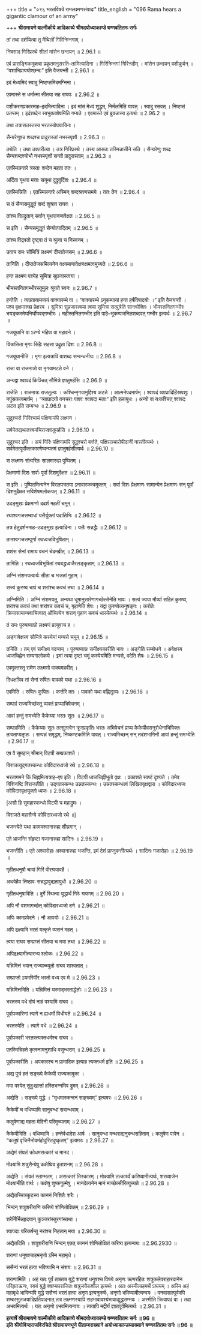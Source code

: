+++
title = "०९६ भरतविषये रामलक्ष्मणसंवादः"
title_english = "096 Rama hears a gigantic clamour of an army"

+++
**श्रीरामायणे वाल्मीकीये आदिकाव्ये श्रीमदयोध्याकाण्डे षण्णवतितमः सर्गः**

तां तथा दर्शयित्वा तु मैथिलीं गिरिनिम्नगाम् ।

निषसाद गिरिप्रस्थे सीतां मांसेन छन्दयन् ॥ 2.96.1 ॥

एवं प्रासङ्गिकमुक्त्वा प्रकृतमनुसरति–तामित्यादिना । गिरिनिम्नगां गिरिनदीम् । मांसेन छन्दयन् वशीकुर्वन् । “वशाभिप्राययोश्छन्दः” इति वैजयन्ती ॥ 2.96.1 ॥

इदं मेध्यमिदं स्वादु निष्टप्तमिदमग्निना ।

एवमास्ते स धर्मात्मा सीतया सह राघवः ॥ 2.96.2 ॥

वशीकरणप्रकारमाह–इदमित्यादिना । इदं मांसं मेध्यं शुद्धम्, निर्मलमिति यावत् । स्वादु रसवत् । निष्टप्तं प्रतप्तम् । इदंशब्देन स्वभुक्तशेषमिति गम्यते । एवमास्ते एवं ब्रुवन्नास्य इत्यर्थः ॥ 2.96.2 ॥

तथा तत्रासतस्तस्य भरतस्योपयायिनः ।

सैन्यरेणुश्च शब्दश्च प्रादुरास्तां नभस्स्पृशौ ॥ 2.96.3 ॥

तथेति । तथा उक्तरीत्या । तत्र गिरिप्रस्थे । तस्य आसतः तस्मिन्नासीने सति । सैन्यरेणुः शब्दः सैन्यशब्दश्चोभौ नभस्स्पृशौ सन्तौ प्रादुरास्ताम् ॥ 2.96.3 ॥

एतस्मिन्नन्तरे त्रस्ताः शब्देन महता ततः ।

अर्दिता यूथपा मत्ताः सयूथा दुद्रुवुर्दिशः ॥ 2.96.4 ॥

एतस्मिन्निति । एतस्मिन्नन्तरे अस्मिन् शब्दश्रवणसमये । ततः तेन ॥ 2.96.4 ॥

स तं सैन्यसमुद्धूतं शब्दं शुश्राव राघवः ।

तांश्च विप्रद्रुतान् सर्वान् यूथपानन्ववैक्षत ॥ 2.96.5 ॥

स इति । सैन्यसमुद्धूतं सैन्योत्पादितम् ॥ 2.96.5 ॥

तांश्च विद्रवतो दृष्ट्वा तं च श्रुत्वा च निस्वनम् ।

उवाच रामः सौमित्रिं लक्ष्मणं दीप्ततेजसम् ॥ 2.96.6 ॥

तानिति । दीप्ततेजसमित्यनेन वक्ष्यमाणावेक्षणक्षमत्वमुच्यते ॥ 2.96.6 ॥

हन्त लक्ष्मण पश्येह सुमित्रा सुप्रजास्त्वया ।

भीमस्तनितगम्भीरस्तुमुलः श्रूयते स्वनः ॥ 2.96.7 ॥

हन्तेति । व्यप्रतायामव्ययं वाक्यारम्भे वा । “वाक्यारम्भे ऽनुकम्पायां हन्त हर्षविषादयोः ।” इति वैजयन्ती । पश्य वृक्षमारुह्य प्रेक्षस्व । सुमित्रा सुप्रजास्त्वया त्वया सुमित्रा सत्पुत्रेति सान्त्वोक्तिः । भीमस्तनितगम्भीरः भयङ्करमेघनिर्घोषवद्गम्भीरः । महीस्तनितगम्भीर इति पाठे–भूकम्पजनितशब्दवत् गम्भीर इत्यर्थः ॥ 2.96.7 ॥

गजयूथानि वा ऽरण्ये महिषा वा महावने ।

वित्रासिता मृगाः सिंहैः सहसा प्रद्रुता दिशः ॥ 2.96.8 ॥

गजयूथानीति । मृगा इत्यत्रापि वाशब्दः सम्बन्धनीयः ॥ 2.96.8 ॥

राजा वा राजमात्रो वा मृगयामटते वने ।

अन्यद्वा श्वापदं किञ्चित् सौमित्रे ज्ञातुमर्हसि ॥ 2.96.9 ॥

राजेति । राजमात्रः राजतुल्यः । कश्चिन्मृगयामुद्दिश्य अटते । आत्मनेपदमार्षम् । श्वापदं व्याघ्रादिहिंस्रपशुः । नपुंसकत्वमार्षम् । “व्याघ्रादयो वनचराः पशवः श्वापदा मताः” इति हलायुधः । अन्यो वा यःकश्चित् श्वापदः अटत इति सम्बन्धः ॥ 2.96.9 ॥

सुदुश्चरो गिरिश्चायं पक्षिणामपि लक्ष्मण ।

सर्वमेतद्यथातत्त्वमचिराज्ज्ञातुमर्हसि ॥ 2.96.10 ॥

सुदुश्चर इति । अयं गिरिः पक्षिणामपि सुदुश्चरो वर्त्तते, पक्षिसञ्चारोपीदानीं नास्तीत्यर्थः । सर्वमेतत्पूर्वोक्तकारणेष्वन्यतमं ज्ञातुमर्हसीत्यर्थः ॥ 2.96.10 ॥

स लक्ष्मणः संत्वरितः सालमारुह्य पुष्पितम् ।

प्रेक्षमाणो दिशः सर्वाः पूर्वां दिशमुदैक्षत ॥ 2.96.11 ॥

स इति । पुष्पितमित्यनेन विरलपत्रतया ऽनावारकत्वमुक्तम् । सर्वा दिशः प्रेक्षमाणः सामान्येन प्रेक्षमाणः सन् पूर्वां दिशमुदैक्षत सविशेषमलोकयत् ॥ 2.96.11 ॥

उदङ्मुखः प्रेक्षमाणो ददर्श महतीं चमूम् ।

रथाश्वगजसम्बाधां यत्तैर्युक्तां पदातिभिः ॥ 2.96.12 ॥

तत्र हेतुदर्शनमाह–उदङ्मुख इत्यादिना । यत्तैः सन्नद्धैः ॥ 2.96.12 ॥

तामश्वगजसम्पूर्णां रथध्वजविभूषिताम् ।

शशंस सेनां रामाय वचनं चेदमब्रीत् ॥ 2.96.13 ॥

तामिति । रथध्वजविभूषितां रथबद्धध्वजैरलङ्कृताम् ॥ 2.96.13 ॥

अग्निं संशमयत्वार्यः सीता च भजतां गुहाम् ।

सज्यं कुरुष्व चापं च शरांश्च कवचं तथा ॥ 2.96.14 ॥

अग्निमिति । अग्निं संशमयतु, अन्यथा धूमानुसारेणागच्छेत्सेनेति भावः । सत्यं ज्यया मौर्व्या सहितं कुरुष्व, शरांश्च कवचं तथा शरांश्च कवचं च, गृहाणेति शेषः । यद्वा कुरुष्वेत्यनुषङ्गः । करोतेः क्रियासामान्यवाचित्वात् औचित्येन शरान् गृहाण कवचं धारयेत्यर्थः ॥ 2.96.14 ॥

तं रामः पुरुषव्याघ्रो लक्ष्मणं प्रत्युवाच ह ।

अङ्गावेक्षस्व सौमित्रे कस्येमां मन्यसे चमूम् ॥ 2.96.15 ॥

तमिति । तम् एवं समीक्ष्य वदन्तम् । पुरुषव्याघ्रः समीक्ष्यकारीति भावः । अङ्गेति सम्बोधने । अवेक्षस्व ध्वजचिह्नेन सम्यगालोकये । इमां त्वया दृष्टां चमूं कस्येयमिति मन्यसे, वदेति शेषः ॥ 2.96.15 ॥

एवमुक्तस्तु रामेण लक्ष्मणो वाक्यमब्रवीत् ।

दिधक्षन्निव तां सेनां रुषितः पावको यथा ॥ 2.96.16 ॥

एवमिति । रुषितः कुपितः । कर्त्तरि क्तः । पावको यथा वह्नितुल्यः ॥ 2.96.16 ॥

सम्पन्नं राज्यमिच्छंस्तु व्यक्तं प्राप्याभिषेचनम् ।

आवां हन्तुं समभ्येति कैकेय्या भरतः सुतः ॥ 2.96.17 ॥

सम्पन्नमिति । कैकेय्याः सुतः तत्सुतत्वेन क्रूरप्रकृतिः भरतः अभिषेचनं प्राप्य कैकेयीवरानुरोधेनाभिषिक्तः तावताप्यतृप्तः । सम्पन्नं समृद्धम्, निष्कण्टकमिति यावत् । राज्यमिच्छन् सन् तदंशभागिनौ आवां हन्तुं समभ्येति ॥ 2.96.17 ॥

एष वै सुमहान् श्रीमान् विटपी सम्प्रकाशते ।

विराजत्युद्गतस्कन्धः कोविदारध्वजो रथे ॥ 2.96.18 ॥

भरतागमने किं चिह्नमित्यत्राह–एष इति । विटपी ध्वजचिह्नीभूतो वृक्षः । प्रकाशते स्पष्टं दृश्यते । तमेव विशिनष्टि विराजतीति । उद्गतस्कन्धः उन्नतस्कन्धः । उन्नतस्कन्धत्वं लिखितवृक्षद्वारा । कोविदारध्वजः कोविदारवृक्षयुक्तो ध्वजः ॥ 2.96.18 ॥

\[असौ हि सुमहास्कन्धो विटपी च महाद्रुमः ।

विराजते महासैन्ये कोविदारध्वजो रथे ॥\]

भजन्त्येते यथा काममश्वानारुह्य शीघ्रगान् ।

एते भ्राजन्ति संहृष्टा गजानारुह्य सादिनः ॥ 2.96.19 ॥

भजन्तीति । एते अश्वारोहाः अश्वानारुह्य भजन्ति, इमं देशं प्राप्नुवन्तीत्यर्थः । सादिनः गजारोहाः ॥ 2.96.19 ॥

गृहीतधनुषौ चावां गिरिं वीरश्रयावहै ।

अथवेहैव तिष्ठावः सन्नद्धावुद्यतायुधौ ॥ 2.96.20 ॥

गृहीतधनुषाविति । दुर्गे स्थित्वा युद्धार्थं गिरेः श्रयणम् ॥ 2.96.20 ॥

अपि नौ वशमागच्छेत् कोविदारध्वजो दणे ॥ 2.96.21 ॥

अपिः कामप्रवेदने । नौ आवयोः ॥ 2.96.21 ॥

अपि द्रक्ष्यामि भरतं यत्कृते व्यसनं महत् ।

त्वया राघव सम्प्राप्तं सीतया च मया तथा ॥ 2.96.22 ॥

अपिद्रक्ष्यामीत्यारभ्य श्लोकः ॥ 2.96.22 ॥

यन्निमित्तं भवान् राज्याच्च्युतो राघव शाश्वतात् ।

सम्प्राप्तो ऽयमरिर्वीर भरतो वध्य एव मे ॥ 2.96.23 ॥

यन्निमित्तमिति । यन्निमित्तं यस्माद्भरताद्धेतोः ॥ 2.96.23 ॥

भरतस्य वधे दोषं नाहं पश्यामि राघव ।

पूर्वापकारिणां त्यागे न ह्यधर्मो विधीयते ॥ 2.96.24 ॥

भरतस्येति । त्यागे वधे ॥ 2.96.24 ॥

पूर्वापकारी भरतस्त्यक्तधर्मश्च राघव ।

एतस्मिन्निहते कृत्स्नामनुशाधि वसुन्धराम् ॥ 2.96.25 ॥

पूर्वापकारीति । अपकारश्च न प्रामादिक इत्याह त्यक्तधर्म इति ॥ 2.96.25 ॥

अद्य पुत्रं हतं सङ्ख्ये कैकेयी राज्यकामुका ।

मया पश्येत् सुदुःखार्त्ता हस्तिभग्नमिव द्रुमम् ॥ 2.96.26 ॥

अद्येति । सङ्ख्ये युद्धे । “मृधमास्कन्दनं सङ्ख्यम्” इत्यमरः ॥ 2.96.26 ॥

कैकेयीं च वधिष्यामि सानुबन्धां सबान्धवाम् ।

कलुषेणाद्य महता मेदिनी परिमुच्यताम् ॥ 2.96.27 ॥

कैकेयीमिति । वधिष्यामि । हन्तेर्वधादेश आर्षः । सानुबन्धा मन्थराद्यनुबन्धसहिताम् । कलुषेण पापेन । “कलुषं वृजिनैनोवमंहोदुरितदुष्कृतम्” इत्यमरः ॥ 2.96.27 ॥

अद्येमं संयतं क्रोधमसत्कारं च मानद ।

मोक्ष्यामि शत्रुसैन्येषु कक्षेष्विव हुताशनम् ॥ 2.96.28 ॥

अद्येति । संयतं स्ताम्भतम् । असत्कारं तिस्कारम् । मोक्ष्यामि तत्कार्य्यं करिष्यामीत्यर्थः, शरव्याजेन मोक्ष्यामीति वार्थः । कक्षेषु शुष्कगुल्मेषु । मानदेत्यनेन मानं माच्छेत्सीरित्युच्यते ॥ 2.96.28 ॥

अद्यैतच्चित्रकूटस्य काननं निशितैः शरैः ।

भिन्दन् शत्रुशरीराणि करिष्ये शोणितोक्षितम् ॥ 2.96.29 ॥

शरैर्निर्भिन्नहृदयान् कुञ्जरांस्तुरगांस्तथा ।

श्वापदाः परिकर्षन्तु नरांश्च निहतान् मया ॥ 2.96.30 ॥

अद्यैतदिति । शत्रुशरीराणि भिन्दन् एतत् काननं शोणितोक्षितं करिष्य इत्यन्वयः ॥ 2.96.2930 ॥

शराणां धनुषश्चाहमनृणो ऽस्मि महामृधे ।

ससैन्यं भरतं हत्वा भविष्यामि न संशयः ॥ 2.96.31 ॥

शराणामिति । अहं यतः पूर्वं तत्रतत्र युद्धे शराणां धनुषश्च विषये अनृणः ऋणरहितः शत्रुकलेवराहारदानेन परिहृतऋणः, स्वयं युद्धे क्वाप्यपराजितः शत्रुजयैकशील इत्यर्थः । अतः अस्मीत्यहमर्थे ऽव्ययम् । अस्मि अहं महामृधे भाविन्यपि युद्धे ससैन्यं भरतं हत्वा अनृण इत्यनुकर्षः, अनृणो भविष्यामीत्यन्वयः । वनवासात्पूर्वमपि शम्बरसुतजयादिप्रतिपादनात् तत्र लक्ष्मणस्यापि सहभावावश्यंभावाद्युद्धसम्भवः । अस्मीति क्रियापदं वा । तदा अभवमित्यर्थः । यतः अनृणो ऽभवमित्यन्वयः । त्वयापि मद्वीर्यं ज्ञातपूर्वमित्यर्थः ॥ 2.96.31 ॥

**इत्यार्षे श्रीरामायणे वाल्मीकीये आदिकाव्ये श्रीमदयोध्याकाण्डे षण्णवतितमः सर्गः ॥ 96 ॥  
इति श्रीगोविन्दराजविरचिते श्रीरामायणभूणे पीताम्बराख्याने अयोध्याकाण्डव्याख्याने** **षण्णवतितमः सर्गः ॥ 96 ॥**

